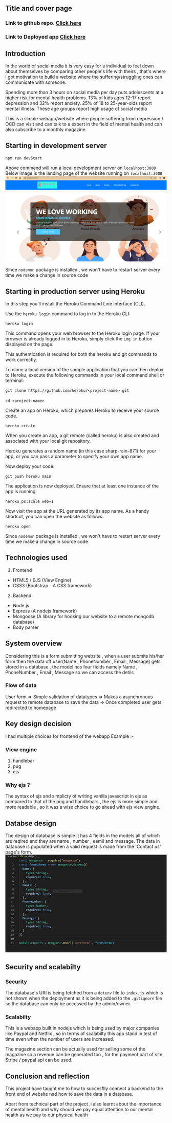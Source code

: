 ## Title and cover page
### Link to github repo. [Click here](https://www.example.com)
### Link to Deployed app [Click here](https://www.example.com)

## Introduction 
In the world of social media it is very easy for a individual to feel down about themselves by comparing other people's life with theirs , that's where i got motivation to build a website where the suffering/struggling ones can communicate with someone.

Spending more than 3 hours on social media per day puts adolescents at a higher risk for mental health problems. 13% of kids ages 12-17 report depression and 32% report anxiety. 25% of 18 to 25-year-olds report mental illness. These age groups report high usage of social media

This is a simple webapp/website where people suffering from depression / OCD can visit and can talk to a expert in the field of mental health and can also subscribe to a monthly magazine.

## Starting in development server
```
npm run devStart
```
Above command will run a local development server on 
`localhost:3000` 
Below image is the landing page of the website running on  `localhost:3000` 
  ![](static/imgs/landingpage1.PNG)


Since `nodemon` package is installed , we won't have to restart server every time we make a change in source code
## Starting in production server using Heroku
In this step you’ll install the Heroku Command Line Interface (CLI).

Use the ```heroku login``` command to log in to the Heroku CLI:

```
heroku login
```

This command opens your web browser to the Heroku login page. If your browser is already logged in to Heroku, simply click the `Log in` button displayed on the page.

This authentication is required for both the heroku and git commands to work correctly.

To clone a local version of the sample application that you can then deploy to Heroku, execute the following commands in your local command shell or terminal:

```
git clone https://github.com/heroku/<project-name>.git

cd <project-name>
```

Create an app on Heroku, which prepares Heroku to receive your source code.

```
heroku create
```
When you create an app, a git remote (called heroku) is also created and associated with your local git repository.

Heroku generates a random name (in this case sharp-rain-871) for your app, or you can pass a parameter to specify your own app name.

Now deploy your code:

```
git push heroku main
```

The application is now deployed. Ensure that at least one instance of the app is running:

```
heroku ps:scale web=1
```
Now visit the app at the URL generated by its app name. As a handy shortcut, you can open the website as follows:

```
heroku open
```

Since `nodemon` package is installed , we won't have to restart server every time we make a change in source code
## Technologies used
1. Frontend
  - HTML5 / EJS (View Engine)
  - CSS3 (Bootstrap - A CSS framework)
2. Backend
  - Node.js
  - Express (A nodejs framework)
  - Mongoose (A library for hooking our website to a remote mongodb database)
  - Body parser

## System overview
Considering this is a form submitting website , when a user submits his/her form then the data off user(Name , PhoneNumber , Email , Message) gets stored in a database , the model has four fields namely Name , PhoneNumber , Email , Message so we can access the detils

### Flow of data
User form => Simple validation of datatypes => Makes a asynchronous request to remote database to save the data => Once completed user gets redirected to homepage

## Key design decision
I had multiple choices for frontend of the webapp 
Example :-
### View engine
  1. handlebar 
  2. pug 
  3. ejs

### Why ejs ?
  The syntax of ejs and simplicty of writing vanilla javascript in ejs as compared to that of the pug and handlebars , the ejs is more simple and more readable , so it was a wise choice to go ahead with ejs view engine.

## Databse design
  The design of database is simple it has 4 fields in the models all of which are reqired and they are name , number , eamil and message.
  The data in database is populated when a valid request is made from the 'Contact us' page's form.
  ![](static/imgs/model.PNG)

## Security and scalabilty 
### Security
 The database's URI is being fetched from a `dotenv` file to `index.js` which is not shown when the deployment as it is being added to the `.gitignore` file so the database can only be accessed by the admin/owner.

### Scalabilty
  This is a webapp built in nodejs which is being used by major companies like Paypal and Netflix , so in terms of scalabilty this app stand in test of time even when the number of users are increased.

  The magazine section can be actually used for selling some of the magazine so a revenue can be generated too , for the payment part of site Stripe / paypal api can be used.

## Conclusion and reflection
  This project have taught me to how to succesflly connect a backend to the front end of website nad how to save the data in a database.

  Apart from technical part of the project ,i also learnt about the importance of mental health and why should we pay equal attention to our mental health as we pay to our physical health 